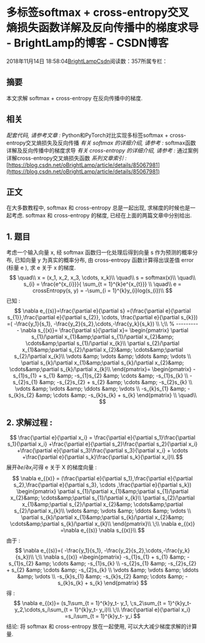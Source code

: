 
# 多标签softmax + cross-entropy交叉熵损失函数详解及反向传播中的梯度求导 - BrightLamp的博客 - CSDN博客


2018年11月14日 18:58:04[BrightLampCsdn](https://me.csdn.net/oBrightLamp)阅读数：357所属专栏：



## 摘要
本文求解 softmax + cross-entropy 在反向传播中的梯度.
## 相关
*配套代码, 请参考文章 :*
Python和PyTorch对比实现多标签softmax + cross-entropy交叉熵损失及反向传播
*有关 softmax 的详细介绍, 请参考 :*
softmax函数详解及反向传播中的梯度求导
*有关 cross-entropy 的详细介绍, 请参考 :*
通过案例详解cross-entropy交叉熵损失函数
*系列文章索引 :*
[https://blog.csdn.net/oBrightLamp/article/details/85067981](https://blog.csdn.net/oBrightLamp/article/details/85067981)
## 正文
在大多数教程中, softmax 和 cross-entropy 总是一起出现, 求梯度的时候也是一起考虑.
softmax 和  cross-entropy 的梯度, 已经在上面的两篇文章中分别给出.
## 1. 题目
考虑一个输入向量 x, 经 softmax 函数归一化处理后得到向量 s 作为预测的概率分布, 已知向量 y 为真实的概率分布, 由 cross-entropy 函数计算得出误差值 error (标量 e ), 求 e 关于 x 的梯度.
$$
\quad\\
x = (x_1, x_2, x_3, \cdots, x_k)\\
\quad\\
s  = softmax(x)\\
\quad\\
s_{i} = \frac{e^{x_{i}}}{ \sum_{t = 1}^{k}e^{x_{t}}} \\
\quad\\
e = crossEntropy(s, y)  = -\sum_{i = 1}^{k}y_{i}log(s_{i})\\
$$
已知 :
$$
\nabla e_{(s)}=\frac{\partial e}{\partial s} =(\frac{\partial e}{\partial s_{1}},\frac{\partial e}{\partial s_{2}}, \cdots, \frac{\partial e}{\partial s_{k}})
=( -\frac{y_1}{s_1}, -\frac{y_2}{s_2},\cdots,-\frac{y_k}{s_k}) \\
\;\\
% ----------
\nabla s_{(x)}= \frac{\partial s}{\partial x}=
\begin{pmatrix}
\partial s_{1}/\partial x_{1}&amp;\partial s_{1}/\partial x_{2}&amp; \cdots&amp;\partial s_{1}/\partial x_{k}\\ 
\partial s_{2}/\partial x_{1}&amp;\partial s_{2}/\partial x_{2}&amp; \cdots&amp;\partial s_{2}/\partial x_{k}\\ 
\vdots &amp; \vdots  &amp; \ddots &amp; \vdots \\ 
\partial s_{k}/\partial x_{1}&amp;\partial s_{k}/\partial x_{2}&amp; \cdots&amp;\partial s_{k}/\partial x_{k}\\ 
\end{pmatrix}=
\begin{pmatrix}
-s_{1}s_{1} + s_{1} &amp; -s_{1}s_{2}  &amp; \cdots &amp; -s_{1}s_{k} \\ 
-s_{2}s_{1} &amp; -s_{2}s_{2} + s_{2} &amp; \cdots &amp; -s_{2}s_{k} \\ 
\vdots &amp; \vdots  &amp; \ddots &amp; \vdots \\ 
-s_{k}s_{1} &amp; -s_{k}s_{2}  &amp; \cdots &amp; -s_{k}s_{k} + s_{k}
\end{pmatrix} \\
\quad\\
$$

## 2. 求解过程 :
$$
\frac{\partial e}{\partial x_i} = \frac{\partial e}{\partial s_1}\frac{\partial s_1}{\partial x_i} +\frac{\partial e}{\partial s_2}\frac{\partial s_2}{\partial x_i} +\frac{\partial e}{\partial s_3}\frac{\partial s_3}{\partial x_i} + \cdots +\frac{\partial e}{\partial s_k}\frac{\partial s_k}{\partial x_i}\\
$$
展开$\partial e/\partial x_i$可得 e 关于 X 的梯度向量 :
$$
\nabla e_{(x)} =
(\frac{\partial e}{\partial s_1},\frac{\partial e}{\partial s_2},\frac{\partial e}{\partial s_3}, \cdots ,\frac{\partial e}{\partial s_k})
\begin{pmatrix}
\partial s_{1}/\partial x_{1}&amp;\partial s_{1}/\partial x_{2}&amp; \cdots&amp;\partial s_{1}/\partial x_{k}\\ 
\partial s_{2}/\partial x_{1}&amp;\partial s_{2}/\partial x_{2}&amp; \cdots&amp;\partial s_{2}/\partial x_{k}\\ 
\vdots &amp; \vdots  &amp; \ddots &amp; \vdots \\ 
\partial s_{k}/\partial x_{1}&amp;\partial s_{k}/\partial x_{2}&amp; \cdots&amp;\partial s_{k}/\partial x_{k}\\ 
\end{pmatrix}\\
\;\\
\nabla e_{(x)} =\nabla e_{(s)} \nabla s_{(x)}\\
$$
由于 :
$$
\nabla e_{(s)}=( -\frac{y_1}{s_1}, -\frac{y_2}{s_2},\cdots,-\frac{y_k}{s_k})\\
\;\\
\nabla s_{(x)} =\begin{pmatrix}
-s_{1}s_{1} + s_{1} &amp; -s_{1}s_{2}  &amp; \cdots &amp; -s_{1}s_{k} \\ 
-s_{2}s_{1} &amp; -s_{2}s_{2} + s_{2} &amp; \cdots &amp; -s_{2}s_{k} \\ 
\vdots &amp; \vdots  &amp; \ddots &amp; \vdots \\ 
-s_{k}s_{1} &amp; -s_{k}s_{2}  &amp; \cdots &amp; -s_{k}s_{k} + s_{k}
\end{pmatrix}
$$
得 :
$$
\nabla e_{(x)}= (s_1\sum_{t = 1}^{k}y_t- y_1, \;s_2\sum_{t = 1}^{k}y_t- y_2,\cdots,s_i\sum_{t = 1}^{k}y_t- y_i)\\
\;\\
\frac{\partial e}{\partial x_i} =s_i\sum_{t = 1}^{k}y_t- y_i
$$
结论:
将 softmax 和 cross-entropy 放在一起使用, 可以大大减少梯度求解的计算量.

